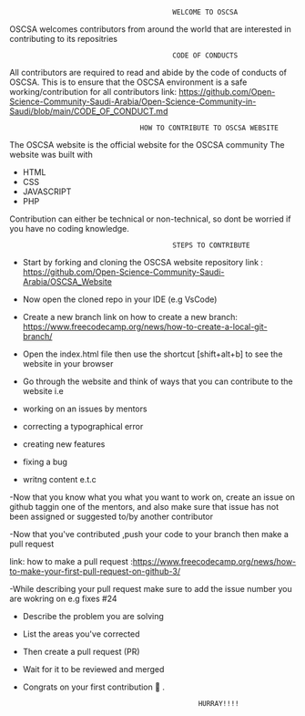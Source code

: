                                            WELCOME TO OSCSA

OSCSA welcomes contributors from around the world that are interested in contributing to its repositries

                                            CODE OF CONDUCTS 

All contributors are required to read and abide by the code of conducts of OSCSA.
This is to ensure that the OSCSA environment is a safe working/contribution for all contributors
link: https://github.com/Open-Science-Community-Saudi-Arabia/Open-Science-Community-in-Saudi/blob/main/CODE_OF_CONDUCT.md

                                    HOW TO CONTRIBUTE TO OSCSA WEBSITE

The OSCSA website is the official website for the OSCSA community
The website was built with
- HTML
- CSS
- JAVASCRIPT
- PHP

Contribution can either be technical or non-technical, so dont be worried if you have no coding knowledge.

                                            STEPS TO CONTRIBUTE

- Start by forking and cloning the OSCSA website repository
link : https://github.com/Open-Science-Community-Saudi-Arabia/OSCSA_Website

- Now open the cloned repo in your IDE (e.g VsCode)

- Create a new branch
link on how to create a new branch: https://www.freecodecamp.org/news/how-to-create-a-local-git-branch/

- Open the index.html file then use the shortcut [shift+alt+b] to see the website in your browser

- Go through the website and think of ways that you can contribute to the website
i.e

- working on an issues by mentors
- correcting a typographical error
- creating new features
- fixing a bug
- writng content e.t.c

-Now that you know what you what you want to work on, create an issue on github taggin one of the mentors, and also make
sure that issue has not been assigned or suggested to/by another contributor

-Now that you've contributed ,push your code to your branch then make a pull request

link: how to make a pull request :https://www.freecodecamp.org/news/how-to-make-your-first-pull-request-on-github-3/

-While describing your pull request make sure to add the issue number you are wokring on
e.g fixes #24

- Describe the problem you are solving
- List the areas you've corrected
- Then create a pull request (PR)

- Wait for it to be reviewed and merged
- Congrats on your first contribution 🎉 .

                                                 HURRAY!!!!

